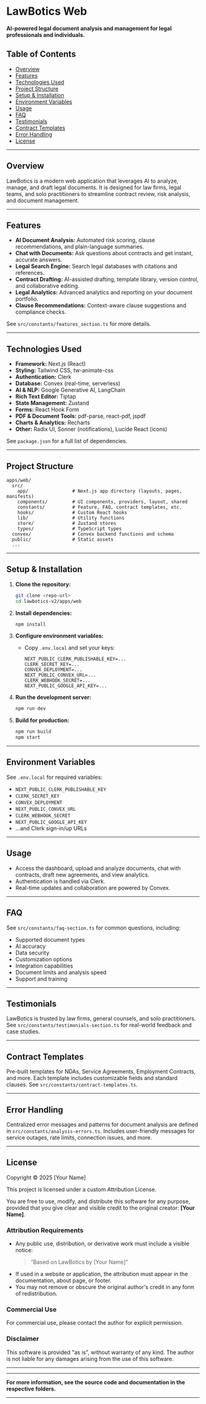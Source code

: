 # LawBotics Web

**AI-powered legal document analysis and management for legal professionals and individuals.**

## Table of Contents

- [Overview](#overview)
- [Features](#features)
- [Technologies Used](#technologies-used)
- [Project Structure](#project-structure)
- [Setup & Installation](#setup--installation)
- [Environment Variables](#environment-variables)
- [Usage](#usage)
- [FAQ](#faq)
- [Testimonials](#testimonials)
- [Contract Templates](#contract-templates)
- [Error Handling](#error-handling)
- [License](#license)

---

## Overview

LawBotics is a modern web application that leverages AI to analyze, manage, and draft legal documents. It is designed for law firms, legal teams, and solo practitioners to streamline contract review, risk analysis, and document management.

---

## Features

- **AI Document Analysis:** Automated risk scoring, clause recommendations, and plain-language summaries.
- **Chat with Documents:** Ask questions about contracts and get instant, accurate answers.
- **Legal Search Engine:** Search legal databases with citations and references.
- **Contract Drafting:** AI-assisted drafting, template library, version control, and collaborative editing.
- **Legal Analytics:** Advanced analytics and reporting on your document portfolio.
- **Clause Recommendations:** Context-aware clause suggestions and compliance checks.

See `src/constants/features_section.ts` for more details.

---

## Technologies Used

- **Framework:** Next.js (React)
- **Styling:** Tailwind CSS, tw-animate-css
- **Authentication:** Clerk
- **Database:** Convex (real-time, serverless)
- **AI & NLP:** Google Generative AI, LangChain
- **Rich Text Editor:** Tiptap
- **State Management:** Zustand
- **Forms:** React Hook Form
- **PDF & Document Tools:** pdf-parse, react-pdf, jspdf
- **Charts & Analytics:** Recharts
- **Other:** Radix UI, Sonner (notifications), Lucide React (icons)

See `package.json` for a full list of dependencies.

---

## Project Structure

```
apps/web/
  src/
    app/                # Next.js app directory (layouts, pages, manifests)
    components/         # UI components, providers, layout, shared
    constants/          # Feature, FAQ, contract templates, etc.
    hooks/              # Custom React hooks
    lib/                # Utility functions
    store/              # Zustand stores
    types/              # TypeScript types
  convex/               # Convex backend functions and schema
  public/               # Static assets
  ...
```

---

## Setup & Installation

1. **Clone the repository:**

   ```sh
   git clone <repo-url>
   cd lawbotics-v2/apps/web
   ```

2. **Install dependencies:**

   ```sh
   npm install
   ```

3. **Configure environment variables:**

   - Copy `.env.local` and set your keys:
     ```
     NEXT_PUBLIC_CLERK_PUBLISHABLE_KEY=...
     CLERK_SECRET_KEY=...
     CONVEX_DEPLOYMENT=...
     NEXT_PUBLIC_CONVEX_URL=...
     CLERK_WEBHOOK_SECRET=...
     NEXT_PUBLIC_GOOGLE_API_KEY=...
     ```

4. **Run the development server:**

   ```sh
   npm run dev
   ```

5. **Build for production:**
   ```sh
   npm run build
   npm start
   ```

---

## Environment Variables

See `.env.local` for required variables:

- `NEXT_PUBLIC_CLERK_PUBLISHABLE_KEY`
- `CLERK_SECRET_KEY`
- `CONVEX_DEPLOYMENT`
- `NEXT_PUBLIC_CONVEX_URL`
- `CLERK_WEBHOOK_SECRET`
- `NEXT_PUBLIC_GOOGLE_API_KEY`
- ...and Clerk sign-in/up URLs

---

## Usage

- Access the dashboard, upload and analyze documents, chat with contracts, draft new agreements, and view analytics.
- Authentication is handled via Clerk.
- Real-time updates and collaboration are powered by Convex.

---

## FAQ

See `src/constants/faq-section.ts` for common questions, including:

- Supported document types
- AI accuracy
- Data security
- Customization options
- Integration capabilities
- Document limits and analysis speed
- Support and training

---

## Testimonials

LawBotics is trusted by law firms, general counsels, and solo practitioners. See `src/constants/testimonials-section.ts` for real-world feedback and case studies.

---

## Contract Templates

Pre-built templates for NDAs, Service Agreements, Employment Contracts, and more. Each template includes customizable fields and standard clauses. See `src/constants/contract-templates.ts`.

---

## Error Handling

Centralized error messages and patterns for document analysis are defined in `src/constants/analysis-errors.ts`. Includes user-friendly messages for service outages, rate limits, connection issues, and more.

---

## License

Copyright © 2025 [Your Name]

This project is licensed under a custom Attribution License.

You are free to use, modify, and distribute this software for any purpose, provided that you give clear and visible credit to the original creator: **[Your Name]**.

### Attribution Requirements

- Any public use, distribution, or derivative work must include a visible notice:
  > “Based on LawBotics by [Your Name]”
- If used in a website or application, the attribution must appear in the documentation, about page, or footer.
- You may not remove or obscure the original author's credit in any form of redistribution.

### Commercial Use

For commercial use, please contact the author for explicit permission.

### Disclaimer

This software is provided "as is", without warranty of any kind. The author is not liable for any damages arising from the use of this software.

---

---

**For more information, see the source code and documentation in the respective folders.**

---
